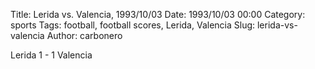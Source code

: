Title: Lerida vs. Valencia, 1993/10/03
Date: 1993/10/03 00:00
Category: sports
Tags: football, football scores, Lerida, Valencia
Slug: lerida-vs-valencia
Author: carbonero


Lerida 1 - 1 Valencia
